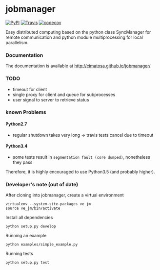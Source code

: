 jobmanager
==========
[![PyPI](http://img.shields.io/pypi/v/jobmanager.svg)](https://pypi.python.org/pypi/jobmanager)
[![Travis](http://img.shields.io/travis/cimatosa/jobmanager.svg?label=tests)](https://travis-ci.org/cimatosa/jobmanager)
[![codecov](https://codecov.io/gh/cimatosa/jobmanager/branch/master/graph/badge.svg)](https://codecov.io/gh/cimatosa/jobmanager)


Easy distributed computing based on the python class SyncManager for remote communication and python module multiprocessing for local parallelism.

### Documentation
The documentation is available at http://cimatosa.github.io/jobmanager/ 

### TODO
  * timeout for client
  * single proxy for client and queue for subprocesses
  * user signal to server to retrieve status
  
### known Problems

#### Python2.7
  * regular shutdown takes very long -> travis tests cancel due to timeout
#### Python3.4
  * some tests result in `segmentation fault (core dumped)`, nonetheless they pass

Therefore, it is highly encouraged to use Python3.5 (and probably higher).

### Developer's note (out of date)
After cloning into jobmanager, create a virtual environment

    virtualenv --system-site-packages ve_jm
    source ve_jm/bin/activate

Install all dependencies

    python setup.py develop
    
Running an example

    python examples/simple_example.py

Running tests

    python setup.py test
